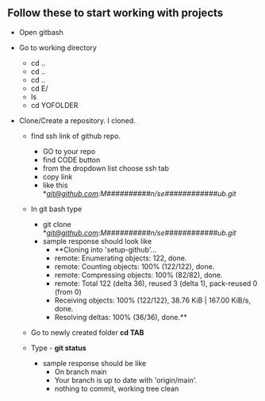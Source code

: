 ## Follow these to start working with projects

* Open gitbash
* Go to working directory
  * cd ..
  * cd ..
  * cd ..
  * cd E/
  * ls
  * cd YOFOLDER
 
* Clone/Create a repository. I cloned.
  * find ssh link of github repo.
    * GO to your repo
    * find CODE button
    * from the dropdown list choose ssh tab
    * copy link
    * like this **git@github.com:M##########*n/se############ub.git**
   
  * In git bash type
    * git clone **git@github.com:M##########*n/se############ub.git**
    * sample response should look like
      * **Cloning into 'setup-github'...
      * remote: Enumerating objects: 122, done.
      * remote: Counting objects: 100% (122/122), done.
      * remote: Compressing objects: 100% (82/82), done.
      * remote: Total 122 (delta 36), reused 3 (delta 1), pack-reused 0 (from 0)
      * Receiving objects: 100% (122/122), 38.76 KiB | 167.00 KiB/s, done.
      * Resolving deltas: 100% (36/36), done.**
  * Go to newly created folder **cd TAB**
  * Type - **git status**
    * sample response should be like
      * On branch main
      * Your branch is up to date with 'origin/main'.
      * nothing to commit, working tree clean
 
